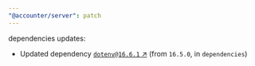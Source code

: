 ```yaml
---
"@accounter/server": patch
---
```

dependencies updates:
  - Updated dependency [`dotenv@16.6.1` ↗︎](https://www.npmjs.com/package/dotenv/v/16.6.1) (from `16.5.0`, in `dependencies`)
